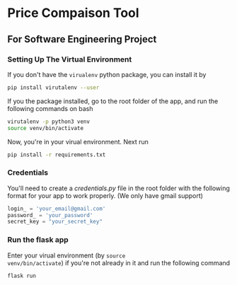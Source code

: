# Price Compaison Tool
## For Software Engineering Project

### Setting Up The Virtual Environment
If you don't have the <code>virualenv</code> python package, you can install it by

```zsh
pip install virutalenv --user
```

If you the package installed, go to the root folder of the app, and run the following commands on bash

```zsh
virutalenv -p python3 venv
source venv/bin/activate
```

Now, you're in your virual environment. Next run

```zsh
pip install -r requirements.txt
```

### Credentials
You'll need to create a _credentials.py_ file in the root folder with the following format for your app to work properly. (We only have gmail support)
```python
login_ = 'your_email@gmail.com'
password_ = 'your_password'
secret_key = "your_secret_key"
```

### Run the flask app
Enter your virual environment (by <code>source venv/bin/activate</code>) if you're not already in it and run the following command

```zsh
flask run
```
